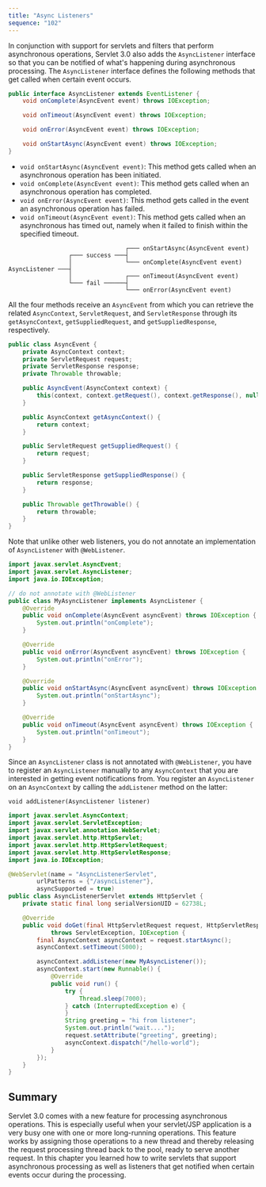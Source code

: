 ```yaml
---
title: "Async Listeners"
sequence: "102"
---
```


In conjunction with support for servlets and filters that perform asynchronous operations,
Servlet 3.0 also adds the `AsyncListener` interface
so that you can be notified of what's happening during asynchronous processing.
The `AsyncListener` interface defines the following methods
that get called when certain event occurs.

```java
public interface AsyncListener extends EventListener {
    void onComplete(AsyncEvent event) throws IOException;

    void onTimeout(AsyncEvent event) throws IOException;

    void onError(AsyncEvent event) throws IOException;

    void onStartAsync(AsyncEvent event) throws IOException;
}
```

- `void onStartAsync(AsyncEvent event)`: This method gets called when an asynchronous operation has been initiated.
- `void onComplete(AsyncEvent event)`: This method gets called when an asynchronous operation has completed.
- `void onError(AsyncEvent event)`: This method gets called in the event an asynchronous operation has failed.
- `void onTimeout(AsyncEvent event)`: This method gets called when an asynchronous has timed out,
  namely when it failed to finish within the specified timeout.

```text
                                 ┌─── onStartAsync(AsyncEvent event)
                 ┌─── success ───┤
                 │               └─── onComplete(AsyncEvent event)
AsyncListener ───┤
                 │               ┌─── onTimeout(AsyncEvent event)
                 └─── fail ──────┤
                                 └─── onError(AsyncEvent event)
```

All the four methods receive an `AsyncEvent`
from which you can retrieve the related `AsyncContext`, `ServletRequest`, and `ServletResponse`
through its `getAsyncContext`, `getSuppliedRequest`, and `getSuppliedResponse`, respectively.

```java
public class AsyncEvent {
    private AsyncContext context;
    private ServletRequest request;
    private ServletResponse response;
    private Throwable throwable;

    public AsyncEvent(AsyncContext context) {
        this(context, context.getRequest(), context.getResponse(), null);
    }

    public AsyncContext getAsyncContext() {
        return context;
    }

    public ServletRequest getSuppliedRequest() {
        return request;
    }

    public ServletResponse getSuppliedResponse() {
        return response;
    }

    public Throwable getThrowable() {
        return throwable;
    }
}
```

Note that unlike other web listeners, you do not annotate an implementation of `AsyncListener` with `@WebListener`.

```java
import javax.servlet.AsyncEvent;
import javax.servlet.AsyncListener;
import java.io.IOException;

// do not annotate with @WebListener
public class MyAsyncListener implements AsyncListener {
    @Override
    public void onComplete(AsyncEvent asyncEvent) throws IOException {
        System.out.println("onComplete");
    }

    @Override
    public void onError(AsyncEvent asyncEvent) throws IOException {
        System.out.println("onError");
    }

    @Override
    public void onStartAsync(AsyncEvent asyncEvent) throws IOException {
        System.out.println("onStartAsync");
    }

    @Override
    public void onTimeout(AsyncEvent asyncEvent) throws IOException {
        System.out.println("onTimeout");
    }
}
```

Since an `AsyncListener` class is not annotated with `@WebListener`,
you have to register an `AsyncListener` manually to any `AsyncContext`
that you are interested in getting event notifications from.
You register an `AsyncListener` on an `AsyncContext`
by calling the `addListener` method on the latter:

```text
void addListener(AsyncListener listener)
```

```java
import javax.servlet.AsyncContext;
import javax.servlet.ServletException;
import javax.servlet.annotation.WebServlet;
import javax.servlet.http.HttpServlet;
import javax.servlet.http.HttpServletRequest;
import javax.servlet.http.HttpServletResponse;
import java.io.IOException;

@WebServlet(name = "AsyncListenerServlet",
        urlPatterns = {"/asyncListener"},
        asyncSupported = true)
public class AsyncListenerServlet extends HttpServlet {
    private static final long serialVersionUID = 62738L;

    @Override
    public void doGet(final HttpServletRequest request, HttpServletResponse response)
            throws ServletException, IOException {
        final AsyncContext asyncContext = request.startAsync();
        asyncContext.setTimeout(5000);

        asyncContext.addListener(new MyAsyncListener());
        asyncContext.start(new Runnable() {
            @Override
            public void run() {
                try {
                    Thread.sleep(7000);
                } catch (InterruptedException e) {
                }
                String greeting = "hi from listener";
                System.out.println("wait....");
                request.setAttribute("greeting", greeting);
                asyncContext.dispatch("/hello-world");
            }
        });
    }
}
```

## Summary

Servlet 3.0 comes with a new feature for processing asynchronous operations.
This is especially useful when your servlet/JSP application is a
very busy one with one or more long-running operations.
This feature works by assigning those operations to a new thread and
thereby releasing the request processing thread back to the pool, ready to serve another request.
In this chapter you learned how to write servlets
that support asynchronous processing as well as listeners that get notified
when certain events occur during the processing.
